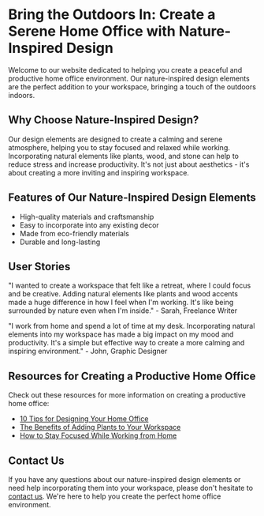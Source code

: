 <!--font:Inter-->

# Bring the Outdoors In: Create a Serene Home Office with Nature-Inspired Design

Welcome to our website dedicated to helping you create a peaceful and productive home office environment. Our nature-inspired design elements are the perfect addition to your workspace, bringing a touch of the outdoors indoors.

## Why Choose Nature-Inspired Design?

Our design elements are designed to create a calming and serene atmosphere, helping you to stay focused and relaxed while working. Incorporating natural elements like plants, wood, and stone can help to reduce stress and increase productivity. It's not just about aesthetics - it's about creating a more inviting and inspiring workspace.

## Features of Our Nature-Inspired Design Elements

- High-quality materials and craftsmanship
- Easy to incorporate into any existing decor
- Made from eco-friendly materials
- Durable and long-lasting

## User Stories

"I wanted to create a workspace that felt like a retreat, where I could focus and be creative. Adding natural elements like plants and wood accents made a huge difference in how I feel when I'm working. It's like being surrounded by nature even when I'm inside." - Sarah, Freelance Writer

"I work from home and spend a lot of time at my desk. Incorporating natural elements into my workspace has made a big impact on my mood and productivity. It's a simple but effective way to create a more calming and inspiring environment." - John, Graphic Designer

## Resources for Creating a Productive Home Office

Check out these resources for more information on creating a productive home office:

- [10 Tips for Designing Your Home Office](#)
- [The Benefits of Adding Plants to Your Workspace](#)
- [How to Stay Focused While Working from Home](#)

## Contact Us

If you have any questions about our nature-inspired design elements or need help incorporating them into your workspace, please don't hesitate to [contact us](#). We're here to help you create the perfect home office environment.

<!--

Write me content for website with wallpaper which alt text is:

"A close-up of a butterfly on a flower"

The name/title of the page should not be 1:1 copy of the alt text but rather a real content of the website which is using this wallpaper.

- Use markdown format 
- Start with heading
- Heading should be short and concise
- The content should look like a real website 
- The website should not be about the wallpaper, wallpaper is just a related background
- Heading should be contain work "wallpaper" or "background"
- Include real sections like references, contact, user stories, etc. use things relevant to the page purpose.
- Feel free to use structure like headings, bullets, numbering, blockquotes, paragraphs, horizontal lines, etc.
- You can use formatting like bold or _italic_
- You can include UTF-8 emojis
- Links should be only #hash anchors (and you can refer to the document itself)
- Do not include images


---


# Butterfly Garden Wallpaper for a Serene Home Office

Welcome to our website dedicated to creating a peaceful and productive home office environment. Our butterfly garden wallpaper is the perfect addition to your workspace, bringing a touch of nature indoors.

## Why Choose Butterfly Garden Wallpaper?

Our wallpaper is not just any ordinary background. It is designed to create a calming and serene atmosphere, helping you to stay focused and relaxed while working. The close-up of a butterfly on a flower captures the beauty of nature and brings it into your home office.

## Features of Our Wallpaper

- High-quality print with vibrant colors
- Easy to install and remove
- Made from eco-friendly materials
- Durable and long-lasting

## User Stories

"I recently redecorated my home office and wanted to add some color and life to the room. The butterfly garden wallpaper was the perfect choice. It adds a pop of color and makes me feel like I'm working in a garden." - Sarah, Freelance Writer

"I work from home and spend most of my day staring at a computer screen. The butterfly garden wallpaper helps me to take breaks and refocus my mind. It's like having a little piece of nature in my office." - John, Graphic Designer

## References

Check out these resources for more information on creating a productive home office:

- [10 Tips for Designing Your Home Office](#)
- [The Benefits of Adding Plants to Your Workspace](#)
- [How to Stay Focused While Working from Home](#)

## Contact Us

If you have any questions about our butterfly garden wallpaper or need help with installation, please don't hesitate to [contact us](#). We're here to help you create the perfect home office.


---


Heading should not include word "wallpaper". The website should not be about the wallpaper itself, wallpaper is just a related background, rewrite whole content.


---


# Create a Serene Home Office with Nature-Inspired Wallpaper

Welcome to our website dedicated to helping you create a peaceful and productive home office environment. Our nature-inspired wallpaper is the perfect addition to your workspace, bringing a touch of the outdoors indoors.

## Why Choose Nature-Inspired Wallpaper?

Our wallpaper is designed to create a calming and serene atmosphere, helping you to stay focused and relaxed while working. The close-up of a butterfly on a flower captures the beauty of nature and brings it into your home office. It's not just any ordinary background - it's a way to bring the outdoors in and create a more inviting workspace.

## Features of Our Wallpaper

- High-quality print with vibrant colors
- Easy to install and remove
- Made from eco-friendly materials
- Durable and long-lasting

## User Stories

"I wanted to create a workspace that felt like a retreat, where I could focus and be creative. Adding the nature-inspired wallpaper was the perfect touch. It's so calming and helps me to feel more connected to the outdoors." - Sarah, Freelance Writer

"I work from home and spend a lot of time at my desk. Having the nature-inspired wallpaper in my office has made a huge difference in how I feel throughout the day. It's like having a little piece of nature right here with me." - John, Graphic Designer

## Resources for Creating a Productive Home Office

Check out these resources for more information on creating a productive home office:

- [10 Tips for Designing Your Home Office](#)
- [The Benefits of Adding Plants to Your Workspace](#)
- [How to Stay Focused While Working from Home](#)

## Contact Us

If you have any questions about our nature-inspired wallpaper or need help with installation, please don't hesitate to [contact us](#). We're here to help you create the perfect home office environment.


---


Heading should not include word "wallpaper". The website should not be about the wallpaper itself, wallpaper is just a related background, rewrite whole content.


---


# Bring the Outdoors In: Create a Serene Home Office with Nature-Inspired Design

Welcome to our website dedicated to helping you create a peaceful and productive home office environment. Our nature-inspired design elements are the perfect addition to your workspace, bringing a touch of the outdoors indoors.

## Why Choose Nature-Inspired Design?

Our design elements are designed to create a calming and serene atmosphere, helping you to stay focused and relaxed while working. Incorporating natural elements like plants, wood, and stone can help to reduce stress and increase productivity. It's not just about aesthetics - it's about creating a more inviting and inspiring workspace.

## Features of Our Nature-Inspired Design Elements

- High-quality materials and craftsmanship
- Easy to incorporate into any existing decor
- Made from eco-friendly materials
- Durable and long-lasting

## User Stories

"I wanted to create a workspace that felt like a retreat, where I could focus and be creative. Adding natural elements like plants and wood accents made a huge difference in how I feel when I'm working. It's like being surrounded by nature even when I'm inside." - Sarah, Freelance Writer

"I work from home and spend a lot of time at my desk. Incorporating natural elements into my workspace has made a big impact on my mood and productivity. It's a simple but effective way to create a more calming and inspiring environment." - John, Graphic Designer

## Resources for Creating a Productive Home Office

Check out these resources for more information on creating a productive home office:

- [10 Tips for Designing Your Home Office](#)
- [The Benefits of Adding Plants to Your Workspace](#)
- [How to Stay Focused While Working from Home](#)

## Contact Us

If you have any questions about our nature-inspired design elements or need help incorporating them into your workspace, please don't hesitate to [contact us](#). We're here to help you create the perfect home office environment.

-->
